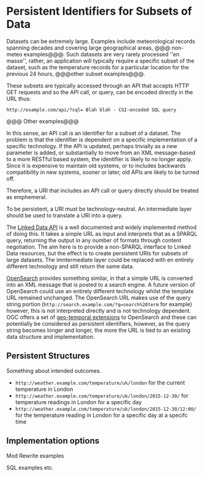 Persistent Identifiers for Subsets of Data
==========================================
Datasets can be extremely large. Examples include meteorological records spanning decades and covering large geographical areas, @@@ non-meteo examples@@@. Such datasets are very rarely processed ''en masse'', rather, an application will typically require a specific subset of the dataset, such as the temperature records for a particular location for the previous 24 hours, @@@other subset examples@@@.

These subsets are typically accessed through an API that accepts HTTP GET requests and so the API call, or query, can be encoded directly in the URL thus:

`http://example.com/api/?sql= Blah blah - CGI-encoded SQL query`

@@@ Other examples@@@

In this sense, an API call *is* an identifier for a subset of a dataset. The problem is that the identifier is dependent on a specific implementation of a specific technology. If the API is updated, perhaps trivially as a new parameter is added, or substantially to move from an XML message-based to a more RESTful based system, the identifier is likely to no longer apply. Since it is expensive to maintain old systems, or to includes backwards compatibility in new systems, sooner or later, old APIs are likely to be turned off.

Therefore, a URI that includes an API call or query directly should be treated as emphemeral.

To be persistent, a URI must be technology-neutral. An intermediate layer should be used to translate a URI into a query.

The [Linked Data API](https://github.com/UKGovLD/linked-data-api "The Linked Data API") is a well documented and widely implemented method of doing this. It takes a simple URL as input and interprets that as a SPARQL query, returning the output in any number of formats through content negotiation. The aim here is to provide a non-SPARQL interface to Linked Data resources, but the effect is to create persistent URIs for subsets of large datasets. The imntermediate layer could be replaced with en entirely different technology and still return the same data.

[OpenSearch](http://www.opensearch.org/Specifications/OpenSearch/1.1 "OpenSearch") provides something similar, in that a simple URL is converted into an XML message that is posted to a search engine. A future version of OpenSearch could use an entirely different technology whilst the template URL remained unchanged. The OpenSearch URL makes use of the query string portion  (`http://search.example.com/?q=search%20term` for example) however, this is not interpreted directly and is not technology dependent. OGC offers a set of [geo-temporal extensions](http://www.opengis.net/doc/IS/opensearchgeo/1.0 "OpenSearch Geo and Time Extensions") to OpenSearch and these can potentially be considered as persistent identifiers, however, as the query string becomes longer and longer, the more the URL is tied to an existing data structure and implementation.

Persistent Structures
---------------------

Something about intended outcomes.

* `http://weather.example.com/temperature/uk/london` for the current temperature in London
* `http://weather.example.com/temperature/uk/london/2015-12-30/` for temperature readings in London for a specific day
* `http://weather.example.com/temperature/uk/london/2015-12-30/12:00/` for the temperature reading in London for a specific day at a specifc time

Implementation options
----------------------

Mod Rewrite examples

SQL examples etc.
